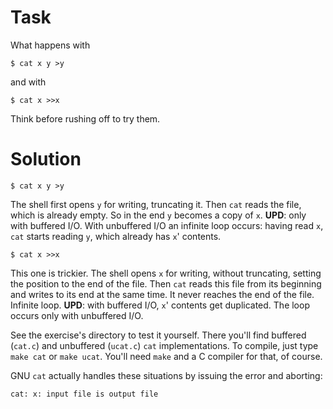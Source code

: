 # Task

What happens with
```
$ cat x y >y
```
and with
```
$ cat x >>x
```

Think before rushing off to try them.


# Solution

```
$ cat x y >y
```
The shell first opens `y` for writing, truncating it. Then `cat` reads
the file, which is already empty. So in the end `y` becomes a copy of `x`.
**UPD**: only with buffered I/O. With unbuffered I/O an infinite loop occurs:
having read `x`, `cat` starts reading `y`, which already has `x`' contents.

```
$ cat x >>x
```
This one is trickier. The shell opens `x` for writing, without truncating,
setting the position to the end of the file. Then `cat` reads this file
from its beginning and writes to its end at the same time. It never reaches
the end of the file. Infinite loop.
**UPD**: with buffered I/O, `x`' contents get duplicated. The loop occurs only
with unbuffered I/O.

See the exercise's directory to test it yourself. There you'll find
buffered (`cat.c`) and unbuffered (`ucat.c`) `cat` implementations.
To compile, just type `make cat` or `make ucat`. You'll need `make` and
a C compiler for that, of course.

GNU `cat` actually handles these situations by issuing the error and aborting:
```
cat: x: input file is output file
```
